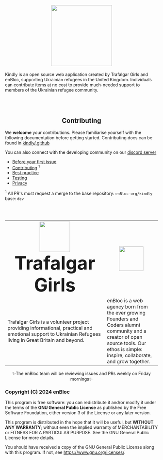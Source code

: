 <h1 align=center><img src=https://github.com/enBloc-org/kindly/assets/114364165/ec1855ea-13b7-4d61-800d-ff1f0c90ff70 height=200/></h1>
Kindly is an open source web application created by Trafalgar Girls and enBloc, supporting Ukrainian refugees in the United Kingdom. Individuals can contribute items at no cost to provide much-needed support to members of the Ukrainian refugee community.
<br>
<br>
<br>
<br>

<h2 align=center>Contributing</h2>

We **welcome** your contributions. Please familiarise yourself with the following documentation before getting started. Contributing docs can be found in [kindly/.github](https://github.com/enBloc-org/kindly/tree/dev/.github)

You can also connect with the developing community on our [discord server](https://discord.gg/Mrh5NYw52S)

- [Before your first issue](https://github.com/enBloc-org/kindly/blob/dev/.github/BEFORE_YOUR_FIRST_ISSUE.md)
- [Contributing](https://github.com/enBloc-org/kindly/blob/dev/.github/CONTRIBUTING.md) <sup>1</sup>
- [Best practice](https://github.com/enBloc-org/kindly/blob/dev/.github/BEST_PRACTICE.md)
- [Testing](https://github.com/enBloc-org/kindly/blob/dev/.github/TESTING.md)
- [Privacy](https://github.com/enBloc-org/kindly/blob/dev/PRIVACY.md)

<sup>1</sup> All PR's must request a merge to the base repository: ```enBloc-org/kindly``` base: ```dev```

<br>
<br>

<table align=center border="0">
 <tr align=center>
    <td><b style="font-size:60px"><img src="https://github.com/enBloc-org/kindly/assets/114364165/f968742f-e28b-4177-af05-f7f712346898" height=100/>Trafalgar Girls</b></td>
    <td><img src="https://github.com/enBloc-org/kindly/assets/114364165/358e8744-8683-4a44-b583-da3c412e7fdc" height=80/></td>
 </tr>
 <tr>
    <td>Trafalgar Girls is a volunteer project providing informational, practical and emotional support to Ukrainian Refugees living in Great Britain and beyond.
    </td>
    <td>enBloc is a web agency born from the ever growing Founders and Coders alumni community and a creator of open source tools. Our ethos is simple: inspire, collaborate, and grow together.
    </td>
 </tr>
</table>

<p align=center>✨The enBloc team will be reviewing issues and PRs weekly on Friday mornings✨</p>

### Copyright (C) 2024  enBloc
This program is free software: you can redistribute it and/or modify
it under the terms of the **GNU General Public License** as published by
the Free Software Foundation, either version 3 of the License or any later version.

This program is distributed in the hope that it will be useful,
but **WITHOUT ANY WARRANTY**; without even the implied warranty of
MERCHANTABILITY or FITNESS FOR A PARTICULAR PURPOSE.  See the
GNU General Public License for more details.

You should have received a copy of the GNU General Public License
along with this program.  If not, see https://www.gnu.org/licenses/.